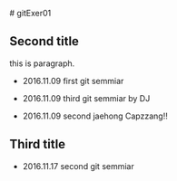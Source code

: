 ﻿﻿# gitExer01

## Second title

this is paragraph.
- 2016.11.09 first git semmiar

- 2016.11.09 third git semmiar by DJ

- 2016.11.09 second jaehong Capzzang!!

## Third title
- 2016.11.17 second git semmiar